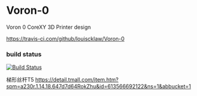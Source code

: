 # Voron-0
Voron 0 CoreXY 3D Printer design

https://travis-ci.com/github/louiscklaw/Voron-0

### build status
[![Build Status](https://travis-ci.com/louiscklaw/Voron-0.svg?branch=master)](https://travis-ci.com/louiscklaw/Voron-0)

梯形丝杆T5
https://detail.tmall.com/item.htm?spm=a230r.1.14.18.647d7d64RokZhu&id=613566692122&ns=1&abbucket=1

